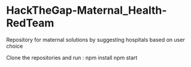 # HackTheGap-Maternal_Health-RedTeam
Repository for maternal solutions by suggesting hospitals based on user choice

Clone the repositories and run :
npm install
npm start
